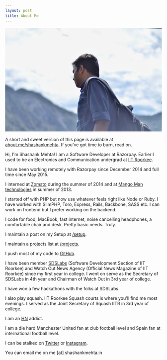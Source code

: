 ```yaml
---
layout: post
title: About Me
---
```

![Cover](/images/cover.jpg)

A short and sweet version of this page is available at [about.me/shashankmehta](http://about.me/shashankmehta). If you've got time to burn, read on.

Hi, I'm Shashank Mehta! I am a Software Developer at Razorpay. Earlier I used to be an Electronics and Communication undergrad at [IIT Roorkee](http://www.iitr.ac.in).

I have been working remotely with Razorpay since December 2014 and full time since May 2015.

I interned at [Zomato](http://zomato.com) during the summer of 2014 and at [Mango Man technologies](http://teewe.in/) in summer of 2013.

I started off with PHP but now use whatever feels right like Node or Ruby. I have worked with SlimPHP, Toro, Express, Rails, Backbone, SASS etc. I can work on frontend but I prefer working on the backend.

I code for food, MacBook, fast internet, noise cancelling headphones, a comfortable chair and desk. Pretty basic needs. Truly.

I maintain a post on my Setup at [/setup](/setup).

I maintain a projects list at [/projects](/projects).

I push most of my code to [GitHub](http://github.com/shashankmehta).

I have been member [SDSLabs](http://sdslabs.co) (Software Development Section of IIT Roorkee) and Watch Out News Agency (Official News Magazine of IIT Roorkee) since my first year in college. I went on serve as the Secretary of SDSLabs in 4th year and Chairman of Watch Out in 3rd year of college.

I have won a few hackathons with the folks at SDSLabs.

I also play squash. IIT Roorkee Squash courts is where you'll find me most evenings. I served as the Joint Secretary of Squash IITR in 3rd year of college.

I am an [HN](http://news.ycombinator.com) addict.

I am a die hard Manchester United fan at club football level and Spain fan at international football level.

I can be stalked on [Twitter](http://twitter.com/leostatic) or [Instagram](http://instagram.com/shashankmehta).

You can email me on me [at] shashankmehta.in
